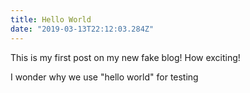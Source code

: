 ```yaml
---
title: Hello World
date: "2019-03-13T22:12:03.284Z"
---
```


This is my first post on my new fake blog! How exciting!

I wonder why we use "hello world" for testing
